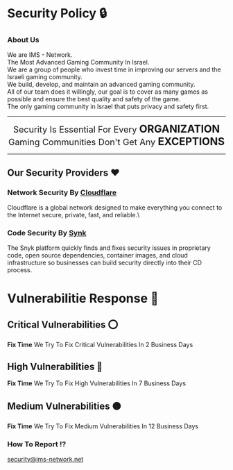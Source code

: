 # Security Policy 🔒
### About Us
We are IMS - Network.\
The Most Advanced Gaming Community In Israel.\
We are a group of people who invest time in improving our servers and the Israeli gaming community.\
We build, develop, and maintain an advanced gaming community.\
All of our team does it willingly, our goal is to cover as many games as possible and ensure the best quality and safety of the game.\
The only gaming community in Israel that puts privacy and safety first.

***
<div align="center">
<p><span style="font-size:20px">Security Is Essential For Every </span><span style="font-size:24px"><strong>ORGANIZATION</strong></span><span style="font-size:20px"> Gaming Communities Don&#39;t Get Any </span><span style="font-size:24px"><strong>EXCEPTIONS</strong></span></p>
</div>

***

## Our Security Providers ❤
### Network Security By [Cloudflare](https://cloudflare.com)
Cloudflare is a global network designed to make everything you connect to the Internet secure, private, fast, and reliable.\
### Code Security By [Synk](https://synk.io)
The Snyk platform quickly finds and fixes security issues in proprietary code, open source dependencies, container images, and cloud infrastructure
so businesses can build security directly into their CD process.

# Vulnerabilitie Response 🚨
## Critical Vulnerabilities ⭕
**Fix Time** We Try To Fix Critical Vulnerabilities In 2 Business Days
## High Vulnerabilities 🔴
**Fix Time** We Try To Fix High Vulnerabilities In 7 Business Days
## Medium Vulnerabilities 🟠
**Fix Time** We Try To Fix Medium Vulnerabilities In 12 Business Days
### How To Report ⁉
security@ims-network.net
